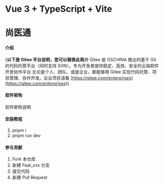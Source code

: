 # Vue 3 + TypeScript + Vite

# 尚医通

#### 介绍

{**以下是 Gitee 平台说明，您可以替换此简介**
Gitee 是 OSCHINA 推出的基于 Git 的代码托管平台（同时支持 SVN）。专为开发者提供稳定、高效、安全的云端软件开发协作平台
无论是个人、团队、或是企业，都能够用 Gitee 实现代码托管、项目管理、协作开发。企业项目请看 [https://gitee.com/enterprises](https://gitee.com/enterprises)}

#### 软件架构

软件架构说明

#### 安装教程

1. pnpm i
2. pnpm run dev

#### 参与贡献

1. Fork 本仓库
2. 新建 Feat_xxx 分支
3. 提交代码
4. 新建 Pull Request
